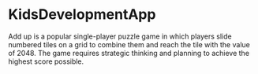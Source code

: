 # KidsDevelopmentApp
Add up is a popular single-player puzzle game in which players slide numbered tiles on a grid to combine them and reach the tile with the value of 2048. The game requires strategic thinking and planning to achieve the highest score possible.
